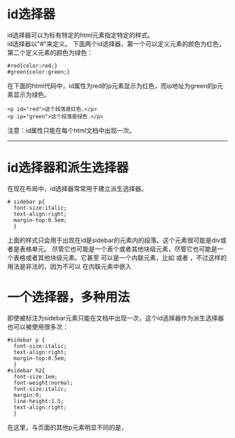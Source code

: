 # id选择器
id选择器可以为标有特定的html元素指定特定的样式。  
id选择器以"#"来定义。
下面两个id选择器，第一个可以定义元素的颜色为红色，第二个定义元素的颜色为绿色：
```
#red{color:red;}
#green{color:green;}
```
在下面的html代码中，id属性为red的p元素显示为红色，而ip地址为green的p元素显示为绿色。
```
<p id="red">这个段落是红色.</p>
<p ip="green">这个段落是绿色.</p>
```
注意：id属性只能在每个html文档中出现一次。
****
# id选择器和派生选择器
在现在布局中，id选择器常常用于建立派生选择器。
```
# sidebar p{
  font-size:italic;
  text-align:right;
  margin-top:0.5em;
  }
```
上面的样式只会用于出现在id是sidebar的元素内的段落。这个元素很可能是div或者是表格单元。
尽管它也可能是一个表个或者其他块级元素，尽管它也可能是一个表格或者其他块级元素。它甚至
可以是一个内联元素，比如 <em></em> 或者 <span></span>，不过这样的用法是非法的，因为不可以
在内联元素<span>中嵌入<p>
# 一个选择器，多种用法
即使被标注为sidebar元素只能在文档中出现一次，这个id选择器作为派生选择器也可以被使用很多次：
```
#sidebar p {
  font-size:italic;
  text-align:right;
  margin-top:0.5em;
  }
#sidebar h2{
  font-size:1em;
  font-weight:normal;
  font-size:italic;
  margin:0;
  line-height:1.5;
  text-align:right;
  }
```
在这里，与页面的其他p元素明显不同的是，
